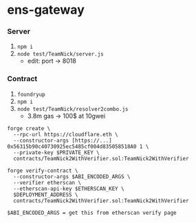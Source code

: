 # ens-gateway

### Server

1. `npm i`
1. `node test/TeamNick/server.js`
	* edit: port &rarr; 8018

### Contract

1. `foundryup`
1. `npm i`
1. `node test/TeamNick/resolver2combo.js`
	* 3.8m gas &rarr; 100$ at 10gwei

```
forge create \
  --rpc-url https://cloudflare.eth \
  --constructor-args [https://...] 0x56315b90c40730925ec5485cf004d835058518A0 1 \
  --private-key $PRIVATE_KEY \
  contracts/TeamNick2WithVerifier.sol:TeamNick2WithVerifier

forge verify-contract \
  --constructor-args $ABI_ENCODED_ARGS \
  --verifier etherscan \
  --etherscan-api-key $ETHERSCAN_KEY \
  $DEPLOYMENT_ADDRESS \
  contracts/TeamNick2WithVerifier.sol:TeamNick2WithVerifier

$ABI_ENCODED_ARGS = get this from etherscan verify page
```